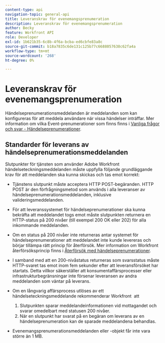 ```yaml
---
content-type: api
navigation-topic: general-api
title: Leveranskrav för evenemangsprenumeration
description: Leveranskrav för evenemangsprenumeration
author: Becky
feature: Workfront API
role: Developer
exl-id: 1b621b35-6c8b-4f6a-bcba-ed6cbfe83a8c
source-git-commit: b18a7835c6de131c125b77c6688057638c62fa4a
workflow-type: tm+mt
source-wordcount: '268'
ht-degree: 0%

---
```



# Leveranskrav för evenemangsprenumeration

Händelseprenumerationsmeddelanden är meddelanden som kan konfigureras för att meddela användare när vissa händelser inträffar. Mer information om vilka Event-prenumerationer som finns finns i [Vanliga frågor och svar - Händelseprenumerationer](../../wf-api/general/event-subs-faq.md).

## Standarder för leverans av händelseprenumerationsmeddelanden

Slutpunkter för tjänsten som använder Adobe Workfront händelseteckningsmeddelanden måste uppfylla följande grundläggande krav för att meddelanden ska kunna skickas och tas emot korrekt:

* Tjänstens slutpunkt måste acceptera HTTP POST-begäranden. HTTP POST är den förfrågningsmetod som används i alla leveranser av händelseprenumerationsmeddelanden, inklusive valideringsmeddelanden.

* För att leveranssystemet för händelseprenumerationer ska kunna bekräfta att meddelandet togs emot måste slutpunkten returnera en HTTP-status på 200 nivåer (till exempel 200 OK eller 202) för alla inkommande meddelanden.

* Om en status på 200 nivåer inte returneras antar systemet för händelseprenumerationer att meddelandet inte kunde levereras och börjar tillämpa rätt princip för återförsök. Mer information om Workfront återförsöksprincip finns i [Återförsök med händelseprenumerationer](../../wf-api/api/event-sub-retries.md).

* I samband med att en 200-nivåstatus returneras som svarsstatus måste HTTP-svaret tas emot inom fem sekunder efter att leveransförsöket har startats. Detta villkor säkerställer att konsumentaffärsprocesser eller infrastrukturbegränsningar inte försenar leveransen av andra meddelanden som väntar på leverans.

* Om en långvarig affärsprocess utlöses av ett händelseteckningsmeddelande rekommenderar Workfront  att

   1. Slutpunkten sparar meddelandeinformationen vid mottagandet och svarar omedelbart med statusen 200 nivåer.
   1. När en slutpunkt har svarat på en begäran om leverans av en händelseprenumeration kan de sparade meddelandena behandlas.

* Evenemangsprenumerationsmeddelanden eller -objekt får inte vara större än 1 MB.
